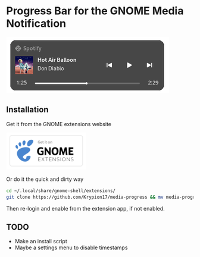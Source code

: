 # Progress Bar for the GNOME Media Notification

![image, listen to hot air balloon btw](pics/image.png)

## Installation
Get it from the GNOME extensions website

[<img height=100 src="https://github.com/andyholmes/gnome-shell-extensions-badge/raw/master/get-it-on-ego.svg">](https://extensions.gnome.org/extension/6940/media-progress/)

Or do it the quick and dirty way
```bash
cd ~/.local/share/gnome-shell/extensions/
git clone https://github.com/Krypion17/media-progress && mv media-progress media-progress@krypion17
```
Then re-login and enable from the extension app, if not enabled.

## TODO
- Make an install script
- Maybe a settings menu to disable timestamps
